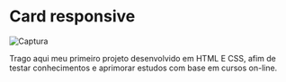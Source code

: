 # Card responsive

![Captura](https://github.com/user-attachments/assets/b0dc5bab-bf57-436f-b13a-d522c8d984b7)

Trago aqui meu primeiro projeto desenvolvido em HTML E CSS, afim de testar conhecimentos e aprimorar estudos com base em cursos on-line.
